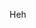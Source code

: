Heh
<!---
bibesybeast/bibesybeast is a ✨ special ✨ repository because its `README.md` (this file) appears on your GitHub profile.
You can click the Preview link to take a look at your changes.
--->
